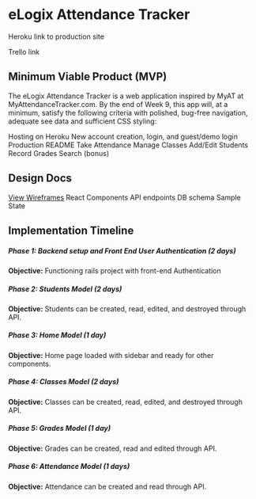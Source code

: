 # eLogix Attendance Tracker

Heroku link to production site

Trello link

## Minimum Viable Product (MVP)

The eLogix Attendance Tracker is a web application inspired by MyAT at MyAttendanceTracker.com. By the end of Week 9, this app will, at a minimum, satisfy the following criteria with polished, bug-free navigation, adequate see data and sufficient CSS styling:

Hosting on Heroku
New account creation, login, and guest/demo login
Production README
Take Attendance
Manage Classes
Add/Edit Students
Record Grades
Search (bonus)

## Design Docs

[View Wireframes](./wireframes/)
React Components
API endpoints
DB schema
Sample State

## Implementation Timeline

##### Phase 1: Backend setup and Front End User Authentication (2 days)
**Objective:** Functioning rails project with front-end Authentication

##### Phase 2: Students Model (2 days)
**Objective:** Students can be created, read, edited, and destroyed through API.

##### Phase 3: Home Model (1 day)
**Objective:** Home page loaded with sidebar and ready for other components.

##### Phase 4: Classes Model (2 days)
**Objective:** Classes can be created, read, edited, and destroyed through API.

##### Phase 5: Grades Model (1 day)
**Objective:** Grades can be created, read and edited through API.

##### Phase 6: Attendance Model (1 days)
**Objective:** Attendance can be created and read through API.
